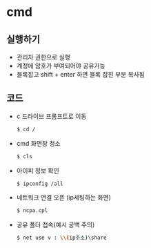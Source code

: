 # cmd

## 실행하기

- 관리자 권한으로 실행
- 계정에 암호가 부여되어야 공유가능
- 블록잡고 shift + enter 하면 블록 잡힌 부분 복사됨



## 코드

- c 드라이브 프롬프트로 이동

  ```bash
  $ cd /
  ```

* cmd 화면창 청소

  ``` bash
  $ cls
  ```

* 아이피 정보 확인

  ```bash
  $ ipconfig /all
  ```

* 네트워크 연결 오픈 (ip세팅하는 화면)

  ``` bash
  $ ncpa.cpl
  ```

* 공유 폴더 접속(예시 공백 주의)

  ``` bash
  $ net use v : \\(ip주소)\share
  ```

